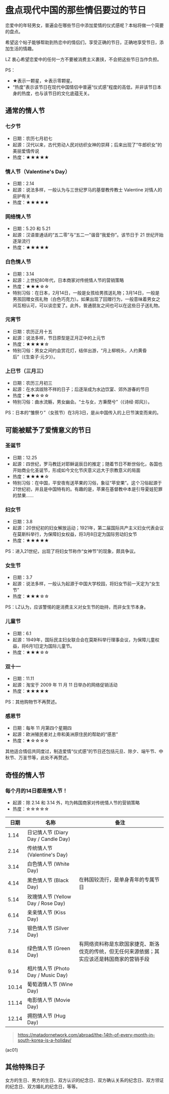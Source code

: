 # 盘点现代中国的那些情侣要过的节日

恋爱中的年轻男女，普遍会在哪些节日中添加爱情的仪式感呢？本帖将做一个简要的盘点。

希望这个帖子能够帮助到热恋中的情侣们，享受正确的节日，正确地享受节日，添加生活的情趣。

LZ 衷心希望恋爱中的任何一方不要被消费主义裹挟，不会把这些节日当作负担。

PS：

* ★表示一颗星，☆表示零颗星。
* “热度”表示该节日在现代中国情侣中普遍“仪式感”程度的高低，并非该节日本身的热度，也与该节日的文化底蕴无关。

## 通常的情人节

### 七夕节

* 日期：农历七月初七
* 起源：汉代以来，古代劳动人民对纺织女神的崇拜；后来出现了“牛郎织女”的美丽爱情传说
* 热度：★★★★★

### 情人节（Valentine's Day）

* 日期：2.14
* 起源：说法多样，一般认为与三世纪罗马的基督教传教士 Valentine 对情人的庇护有关
* 热度：★★★★★

### 网络情人节

* 日期：5.20 和 5.21
* 起源：汉语普通话的“五二零”与“五二一”谐音“我爱你”。该节日于 21 世纪开始逐渐流行
* 热度：★★★★★

### 白色情人节

* 日期：3.14
* 起源：上世纪80年代，日本商家对传统情人节的营销策略
* 热度：★★★☆☆
* 特别习俗：在日本，2月14日，一般是女孩给男孩送礼物；3月14日，一般是男孩回赠女孩礼物（白色巧克力）。如果出现了回赠行为，一般意味着男女之间互相认可，可以谈恋爱了。此外，普通朋友之间也可以在这些日子送礼物。

### 元宵节

* 日期：农历正月十五
* 起源：说法多样，节日原型是正月正中的上元节
* 热度：★★★★☆
* 特别习俗：男女之间约会赏花灯，结伴出游，“月上柳梢头，人约黄昏后”（《生查子·元夕》）。

### 上巳节（三月三）

* 日期：农历三月初三
* 起源：在水滨祓除不祥的日子；后逐渐成为水边饮宴、郊外游春的节日
* 热度：★★☆☆☆
* 特别习俗：曲水流觞，男女幽会。“士与女，方秉蕑兮”（《诗经·郑风》）。

PS：日本的“雏祭り”（女孩节）在3月3日，是从中国传入的上巳节演变而来的。

## 可能被赋予了爱情意义的节日

### 圣诞节

* 日期：12.25
* 起源：四世纪，罗马教廷对耶稣诞辰日的推定；随着节日不断世俗化，各国也开始商业化圣诞节，形成如今文化节庆意义远大于宗教意义的局面
* 热度：★★★★☆
* 特别习俗：在中国，平安夜有送苹果的习俗，象征“苹安果”。这个习俗起源于21世纪初，并且是中国特有的。有趣的是，苹果在基督教中本是引导夏娃犯罪的禁果……

### 妇女节

* 日期：3.8
* 起源：20世纪初的妇女解放运动；1921年，第二届国际共产主义妇女代表会议在莫斯科举行，为保障妇女权益，将3月8日定为国际劳动妇女节
* 热度：★★★★★

PS：进入21世纪，出现了将妇女节称作“女神节”的现象，颇具争议。

### 女生节

* 日期：3.7
* 起源：说法多样，一般认为起源于中国大学校园，将妇女节前一天定为“女生节”
* 热度：★★★☆☆

PS：LZ认为，应该警惕的是消费主义对女生节的劫持，而非女生节本身。

### 儿童节

* 日期：6.1
* 起源：1949年，国际民主妇女联合会在莫斯科举行理事会议，为保障儿童权益，将6月1日定为国际儿童节。
* 热度：★★★☆☆

### 双十一

* 日期：11.11
* 起源：淘宝于 2009 年 11 月 11 日举办的网络促销活动
* 热度：★★★★★

PS：其他购物节不再赘述。

### 感恩节

* 日期：每年 11 月第四个星期四
* 起源：欧洲殖民者对上帝和美洲原住民的帮助的“感恩”
* 热度：★☆☆☆☆

其他适合情侣共同度过，制造爱情“仪式感”的节日还包括元旦、除夕、端午节、中秋节、万圣节等，此处不再赘述。

## 奇怪的情人节

### 每个月的14日都是情人节！

* 起源：除 2.14 和 3.14 外，均为韩国商家对传统情人节的营销策略
* 热度：☆☆☆☆☆

| 日期  | 名称                                | 备注                                                                                         |
| ----- | ----------------------------------- | -------------------------------------------------------------------------------------------- |
| 1.14  | 日记情人节 (Diary Day / Candle Day) |                                                                                              |
| 2.14  | 传统情人节 (Valentine's Day)        |                                                                                              |
| 3.14  | 白色情人节 (White Day)              |                                                                                              |
| 4.14  | 黑色情人节 (Black Day)              | 在韩国较流行，是单身青年的专属节日                                                           |
| 5.14  | 玫瑰情人节 (Yellow Day / Rose Day)  |                                                                                              |
| 6.14  | 亲亲情人节 (Kiss Day)               |                                                                                              |
| 7.14  | 银色情人节 (Silver Day)             |                                                                                              |
| 8.14  | 绿色情人节 (Green Day)              | 有网络资料称是东欧国家捷克、斯洛伐克的传统，但无任何来源依据；其实应该还是韩国商家的营销手段 |
| 9.14  | 相片情人节 (Photo Day / Music Day)  |                                                                                              |
| 10.14 | 葡萄酒情人节 (Wine Day)             |                                                                                              |
| 11.14 | 电影情人节 (Movie Day)              |                                                                                              |
| 12.14 | 拥抱情人节 (Hug Day)                |                                                                                              |

> https://matadornetwork.com/abroad/the-14th-of-every-month-in-south-korea-is-a-holiday/
>

(ac01)

## 其他特殊日子

女方的生日、男方的生日、双方认识的纪念日、双方确认关系的纪念日、双方领证的纪念日、双方婚礼的纪念日，等等。
